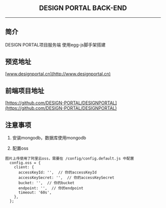 <h2 align="center">
 DESIGN PORTAL BACK-END
</h2>

----

## 简介
DESIGN PORTAL项目服务端
使用egg-js脚手架搭建

## 预览地址
[www.designportal.cn](http://www.designportal.cn)

## 前端项目地址
[https://github.com/DESIGN-PORTAL/DESIGNPORTAL](https://github.com/DESIGN-PORTAL/DESIGNPORTAL)


## 注意事项
1. 安装mongodb，数据库使用mongodb

1. 配置oss
```
图片上传使用了阿里云oss，需要在 /config/config.default.js 中配置
  config.oss = {
    client: {
      accessKeyId: '',  // 你的accessKeyId
      accessKeySecret: '',  // 你的accessKeySecret
      bucket: '',  // 你的bucket
      endpoint: '',  // 你的endpoint
      timeout: '60s',
    },
  };
```